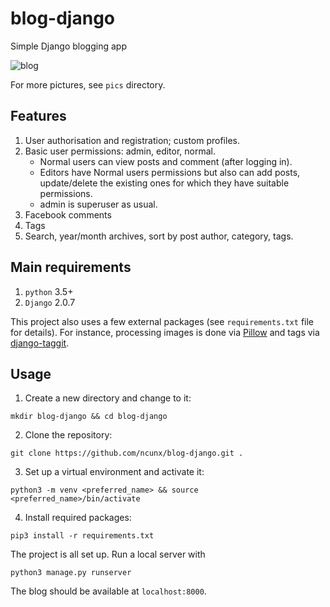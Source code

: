 # blog-django
Simple Django blogging app

 ![blog](https://github.com/ncunx/blog-django/blob/master/pics/main.png)

For more pictures, see `pics` directory.

Features
--------

1. User authorisation and registration; custom profiles.
2. Basic user permissions: admin, editor, normal.
	- Normal users can view posts and comment (after logging in).
	- Editors have Normal users permissions but also can add posts, update/delete the existing ones for which they have suitable permissions.
	- admin is superuser as usual.
3. Facebook comments
4. Tags
5. Search, year/month archives, sort by post author, category, tags.


Main requirements
------------

1. `python` 3.5+
2. `Django` 2.0.7

This project also uses a few external packages (see `requirements.txt` file for details). 
For instance, processing images is done via [Pillow](https://github.com/python-pillow/Pillow) and tags via [django-taggit](https://github.com/alex/django-taggit).


Usage
-----

1. Create a new directory and change to it:

`mkdir blog-django && cd blog-django`

2. Clone the repository:

`git clone https://github.com/ncunx/blog-django.git .`

3. Set up a virtual environment and activate it:

`python3 -m venv <preferred_name> && source <preferred_name>/bin/activate`

4. Install required packages:

`pip3 install -r requirements.txt`

The project is all set up. Run a local server with

`python3 manage.py runserver`

The blog should be available at `localhost:8000`.